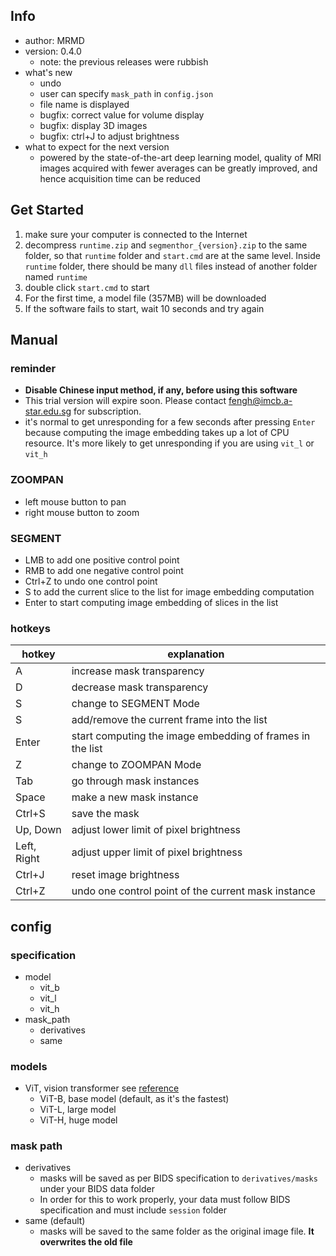 ## Info
- author: MRMD
- version: 0.4.0
    - note: the previous releases were rubbish
- what's new
    - undo
    - user can specify `mask_path` in `config.json`
    - file name is displayed
    - bugfix: correct value for volume display
    - bugfix: display 3D images
    - bugfix: ctrl+J to adjust brightness
- what to expect for the next version
    - powered by the state-of-the-art deep learning model, quality of MRI images acquired with fewer averages can be greatly improved, and hence acquisition time can be reduced

## Get Started
1. make sure your computer is connected to the Internet
2. decompress `runtime.zip` and `segmenthor_{version}.zip` to the same folder, so that `runtime` folder and `start.cmd` are at the same level. Inside `runtime` folder, there should be many `dll` files instead of another folder named `runtime`
3. double click `start.cmd` to start
4. For the first time, a model file (357MB) will be downloaded
5. If the software fails to start, wait 10 seconds and try again

## Manual
### reminder
- **Disable Chinese input method, if any, before using this software**
- This trial version will expire soon. Please contact fengh@imcb.a-star.edu.sg for subscription.
- it's normal to get unresponding for a few seconds after pressing `Enter` because computing the image embedding takes up a lot of CPU resource. It's more likely to get unresponding if you are using `vit_l` or `vit_h`

### ZOOMPAN
- left mouse button to pan
- right mouse button to zoom

### SEGMENT
- LMB to add one positive control point
- RMB to add one negative control point
- Ctrl+Z to undo one control point
- S to add the current slice to the list for image embedding computation
- Enter to start computing image embedding of slices in the list

### hotkeys
| hotkey      | explanation                                               |
| ----------- | --------------------------------------------------------- |
| A           | increase mask transparency                                |
| D           | decrease mask transparency                                |
| S           | change to SEGMENT Mode                                    |
| S           | add/remove the current frame into the list                |
| Enter       | start computing the image embedding of frames in the list |
| Z           | change to ZOOMPAN Mode                                    |
| Tab         | go through mask instances                                 |
| Space       | make a new mask instance                                  |
| Ctrl+S      | save the mask                                             |
| Up, Down    | adjust lower limit of pixel brightness                    |
| Left, Right | adjust upper limit of pixel brightness                    |
| Ctrl+J      | reset image brightness                                    |
| Ctrl+Z      | undo one control point of the current mask instance       |

## config
### specification
- model
    - vit_b
    - vit_l
    - vit_h
- mask_path
    - derivatives
    - same

### models
- ViT, vision transformer see [reference](http://arxiv.org/abs/2010.11929)
    - ViT-B, base model (default, as it's the fastest)
    - ViT-L, large model
    - ViT-H, huge model

### mask path
- derivatives
    - masks will be saved as per BIDS specification to `derivatives/masks` under your BIDS data folder
    - In order for this to work properly, your data must follow BIDS specification and must include `session` folder
- same (default)
    - masks will be saved to the same folder as the original image file. **It overwrites the old file**